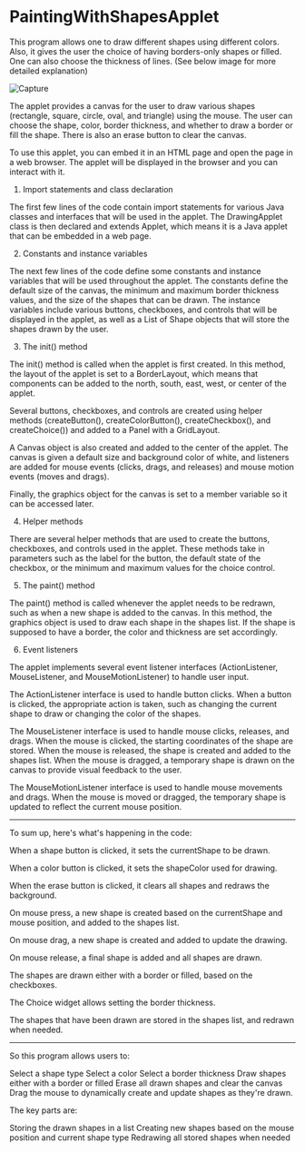 # PaintingWithShapesApplet
This program allows one to draw different shapes using different colors. Also, it gives the user the choice of having borders-only shapes or filled. One can also choose the thickness of lines. (See below image for more detailed explanation)

![Capture](https://github.com/noha-elgammal/PaintingWithShapesApplet/assets/139645547/f5c38868-66c9-4f20-9da5-8961691f987b)

The applet provides a canvas for the user to draw various shapes (rectangle, square, circle, oval, and triangle) using the mouse. The user can choose the shape, color, border thickness, and whether to draw a border or fill the shape. There is also an erase button to clear the canvas.

To use this applet, you can embed it in an HTML page and open the page in a web browser. The applet will be displayed in the browser and you can interact with it.

1. Import statements and class declaration

The first few lines of the code contain import statements for various Java classes and interfaces that will be used in the applet. The DrawingApplet class is then declared and extends Applet, which means it is a Java applet that can be embedded in a web page.

2. Constants and instance variables

The next few lines of the code define some constants and instance variables that will be used throughout the applet. The constants define the default size of the canvas, the minimum and maximum border thickness values, and the size of the shapes that can be drawn. The instance variables include various buttons, checkboxes, and controls that will be displayed in the applet, as well as a List of Shape objects that will store the shapes drawn by the user.

3. The init() method

The init() method is called when the applet is first created. In this method, the layout of the applet is set to a BorderLayout, which means that components can be added to the north, south, east, west, or center of the applet.

Several buttons, checkboxes, and controls are created using helper methods (createButton(), createColorButton(), createCheckbox(), and createChoice()) and added to a Panel with a GridLayout.

A Canvas object is also created and added to the center of the applet. The canvas is given a default size and background color of white, and listeners are added for mouse events (clicks, drags, and releases) and mouse motion events (moves and drags).

Finally, the graphics object for the canvas is set to a member variable so it can be accessed later.

4. Helper methods

There are several helper methods that are used to create the buttons, checkboxes, and controls used in the applet. These methods take in parameters such as the label for the button, the default state of the checkbox, or the minimum and maximum values for the choice control.

5. The paint() method

The paint() method is called whenever the applet needs to be redrawn, such as when a new shape is added to the canvas. In this method, the graphics object is used to draw each shape in the shapes list. If the shape is supposed to have a border, the color and thickness are set accordingly.

6. Event listeners

The applet implements several event listener interfaces (ActionListener, MouseListener, and MouseMotionListener) to handle user input.

The ActionListener interface is used to handle button clicks. When a button is clicked, the appropriate action is taken, such as changing the current shape to draw or changing the color of the shapes.

The MouseListener interface is used to handle mouse clicks, releases, and drags. When the mouse is clicked, the starting coordinates of the shape are stored. When the mouse is released, the shape is created and added to the shapes list. When the mouse is dragged, a temporary shape is drawn on the canvas to provide visual feedback to the user.

The MouseMotionListener interface is used to handle mouse movements and drags. When the mouse is moved or dragged, the temporary shape is updated to reflect the current mouse position.

__________________


To sum up, here's what's happening in the code:


When a shape button is clicked, it sets the currentShape to be drawn.

When a color button is clicked, it sets the shapeColor used for drawing.

When the erase button is clicked, it clears all shapes and redraws the background.

On mouse press, a new shape is created based on the currentShape and mouse position, and added to the shapes list.

On mouse drag, a new shape is created and added to update the drawing.

On mouse release, a final shape is added and all shapes are drawn.

The shapes are drawn either with a border or filled, based on the checkboxes.

The Choice widget allows setting the border thickness.

The shapes that have been drawn are stored in the shapes list, and redrawn when needed.

____________

So this program allows users to:

Select a shape type
Select a color
Select a border thickness
Draw shapes either with a border or filled
Erase all drawn shapes and clear the canvas
Drag the mouse to dynamically create and update shapes
as they're drawn.

The key parts are:

Storing the drawn shapes in a list
Creating new shapes based on the mouse position and current shape type
Redrawing all stored shapes when needed
